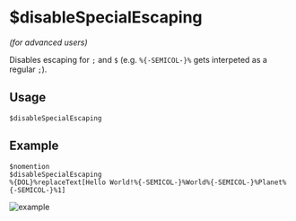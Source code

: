 # $disableSpecialEscaping
*(for advanced users)*

Disables escaping for `;` and `$` (e.g. `%{-SEMICOL-}%` gets interpeted as a regular `;`).

## Usage
```
$disableSpecialEscaping
```

## Example
```
$nomention
$disableSpecialEscaping 
%{DOL}%replaceText[Hello World!%{-SEMICOL-}%World%{-SEMICOL-}%Planet%{-SEMICOL-}%1]
```

![example](https://user-images.githubusercontent.com/69215413/126878203-7dfe9494-b107-4e05-842c-2134b64138ef.png)
